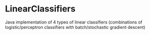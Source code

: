 # LinearClassifiers
Java implementation of 4 types of linear classifiers (combinations of logistic/perceptron classifiers with batch/stochastic gradient descent)
